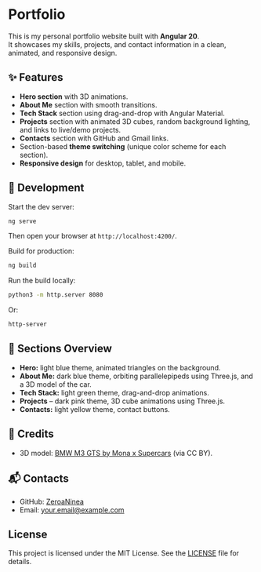 # Portfolio

This is my personal portfolio website built with **Angular 20**.  
It showcases my skills, projects, and contact information in a clean, animated, and responsive design.

## ✨ Features

- **Hero section** with 3D animations.
- **About Me** section with smooth transitions.
- **Tech Stack** section using drag-and-drop with Angular Material.
- **Projects** section with animated 3D cubes, random background lighting, and links to live/demo projects.
- **Contacts** section with GitHub and Gmail links.
- Section-based **theme switching** (unique color scheme for each section).
- **Responsive design** for desktop, tablet, and mobile.

## 🚀 Development

Start the dev server:

```bash
ng serve

```

Then open your browser at `http://localhost:4200/`.

Build for production:

```bash
ng build

```

Run the build locally:

```bash
python3 -m http.server 8080

```

Or:

```bash
http-server

```

## 📂 Sections Overview

- **Hero:** light blue theme, animated triangles on the background.
- **About Me:** dark blue theme, orbiting parallelepipeds using Three.js, and a 3D model of the car.
- **Tech Stack:** light green theme, drag-and-drop animations.
- **Projects** – dark pink theme, 3D cube animations using Three.js.
- **Contacts:** light yellow theme, contact buttons.

## 📜 Credits

- 3D model: [BMW M3 GTS by Mona x Supercars](https://sketchfab.com/3d-models/bmw-m3-gts-e92-034f2fdd761342dca3c5400a190eb3d5) (via CC BY).

## 📬 Contacts

- GitHub: [ZeroaNinea](https://github.com/ZeroaNinea)
- Email: [your.email@example.com](mailto:zeroaninea@gmail.com)

## License

This project is licensed under the MIT License. See the [LICENSE](LICENSE) file for details.
